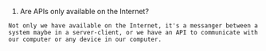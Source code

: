1. Are APIs only available on the Internet?
```
Not only we have available on the Internet, it's a messanger between a system maybe in a server-client, or we have an API to communicate with our computer or any device in our computer.
```